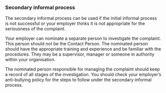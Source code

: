 ###  Secondary informal process

The secondary informal process can be used if the initial informal process is
not successful or your employer thinks it is not appropriate for the
seriousness of the complaint.

Your employer can nominate a separate person to investigate the complaint.
This person should not be the Contact Person. The nominated person should have
the appropriate training and experience and be familiar with the procedures.
They may be a supervisor, manager or someone in authority within your
organisation.

The nominated person responsible for managing the complaint should keep a
record of all stages of the investigation. You should check your employer’s
anti-bullying policy for the steps to follow under the secondary informal
process.
